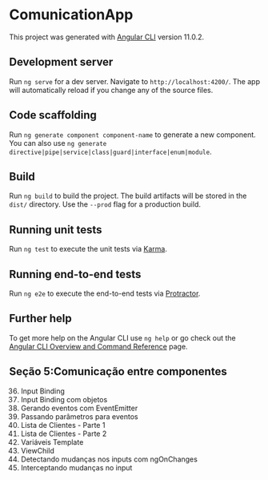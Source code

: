 # ComunicationApp

This project was generated with [Angular CLI](https://github.com/angular/angular-cli) version 11.0.2.

## Development server

Run `ng serve` for a dev server. Navigate to `http://localhost:4200/`. The app will automatically reload if you change any of the source files.

## Code scaffolding

Run `ng generate component component-name` to generate a new component. You can also use `ng generate directive|pipe|service|class|guard|interface|enum|module`.

## Build

Run `ng build` to build the project. The build artifacts will be stored in the `dist/` directory. Use the `--prod` flag for a production build.

## Running unit tests

Run `ng test` to execute the unit tests via [Karma](https://karma-runner.github.io).

## Running end-to-end tests

Run `ng e2e` to execute the end-to-end tests via [Protractor](http://www.protractortest.org/).

## Further help

To get more help on the Angular CLI use `ng help` or go check out the [Angular CLI Overview and Command Reference](https://angular.io/cli) page.

## Seção 5:Comunicação entre componentes
36. Input Binding<br>
37. Input Binding com objetos<br>
38. Gerando eventos com EventEmitter<br>
39. Passando parâmetros para eventos<br>
40. Lista de Clientes - Parte 1<br>
41. Lista de Clientes - Parte 2<br>
42. Variáveis Template<br>
43. ViewChild<br>
44. Detectando mudanças nos inputs com ngOnChanges<br>
45. Interceptando mudanças no input
